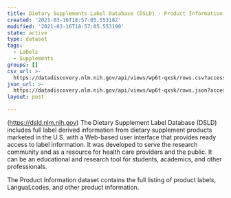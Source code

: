 ```yaml
---
title: Dietary Supplements Label Database (DSLD) - Product Information
created: '2021-03-16T18:57:05.553182'
modified: '2021-03-16T18:57:05.553190'
state: active
type: dataset
tags:
  - Labels
  - Supplements
groups: []
csv_url: >-
  https://datadiscovery.nlm.nih.gov/api/views/wp6t-qxsk/rows.csv?accessType=DOWNLOAD
json_url: >-
  https://datadiscovery.nlm.nih.gov/api/views/wp6t-qxsk/rows.json?accessType=DOWNLOAD
layout: post

---
```

(https://dsld.nlm.nih.gov) The Dietary Supplement Label Database (DSLD) includes full label derived information from dietary supplement products marketed in the U.S. with a Web-based user interface that provides ready access to label information. It was developed to serve the research community and as a resource for health care providers and the public. It can be an educational and research tool for students, academics, and other professionals.
 
The Product Information dataset contains the full listing of product labels, LanguaLcodes, and other product information.
